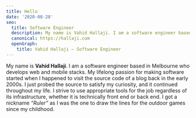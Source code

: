 ```yaml
---
title: Hello
date: '2020-08-28'
seo:
  title: Software Engineer
  description: My name is Vahid Hallaji. I am a software engineer based in Melbourne who develops web and mobile stacks.
  canonical: https://hallaji.com
  openGraph:
    title: Vahid Hallaji — Software Engineer
---
```

My name is **Vahid Hallaji**. I am a software engineer based in Melbourne who develops web and mobile stacks. My
lifelong passion for making software started when I happened to visit the source code of a blog back in the early 2000s.
I just probed the source to satisfy my curiosity, and it continued throughout my life. I strive to use appropriate tools
for the job regardless of its infrastructure, whether it is technically front end or back end. I got a nickname
*“Ruler”* as I was the one to draw the lines for the outdoor games since my childhood.
